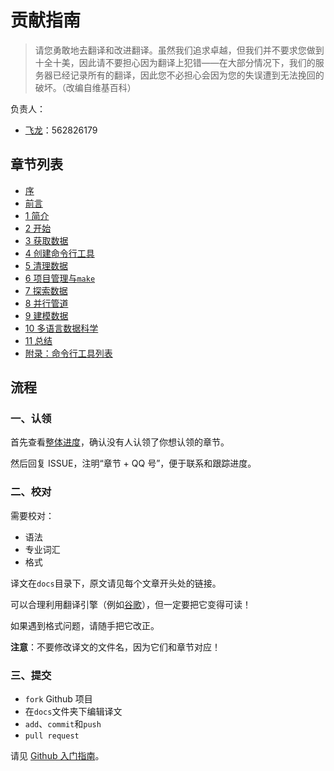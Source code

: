 # 贡献指南

> 请您勇敢地去翻译和改进翻译。虽然我们追求卓越，但我们并不要求您做到十全十美，因此请不要担心因为翻译上犯错——在大部分情况下，我们的服务器已经记录所有的翻译，因此您不必担心会因为您的失误遭到无法挽回的破坏。（改编自维基百科）

负责人：

+   [飞龙](https://github.com/wizardforcel)：562826179

## 章节列表

+   [序](docs/i.md)
+   [前言](docs/ii.md)
+   [1 简介](docs/01.md)
+   [2 开始](docs/02.md)
+   [3 获取数据](docs/03.md)
+   [4 创建命令行工具](docs/04.md)
+   [5 清理数据](docs/05.md)
+   [6 项目管理与`make`](docs/06.md)
+   [7 探索数据](docs/07.md)
+   [8 并行管道](docs/08.md)
+   [9 建模数据](docs/09.md)
+   [10 多语言数据科学](docs/10.md)
+   [11 总结](docs/11.md)
+   [附录：命令行工具列表](docs/12.md)

## 流程

### 一、认领

首先查看[整体进度](https://github.com/apachecn/ds-cmd-line-2e-zh/issues/1)，确认没有人认领了你想认领的章节。
 
然后回复 ISSUE，注明“章节 + QQ 号”，便于联系和跟踪进度。

### 二、校对

需要校对：

+   语法
+   专业词汇
+   格式

译文在`docs`目录下，原文请见每个文章开头处的链接。

可以合理利用翻译引擎（例如[谷歌](https://translate.google.cn/)），但一定要把它变得可读！

如果遇到格式问题，请随手把它改正。

**注意**：不要修改译文的文件名，因为它们和章节对应！

### 三、提交

+   `fork` Github 项目
+   在`docs`文件夹下编辑译文
+   `add`、`commit`和`push`
+   `pull request`

请见 [Github 入门指南](https://github.com/apachecn/kaggle/blob/master/docs/GitHub)。
